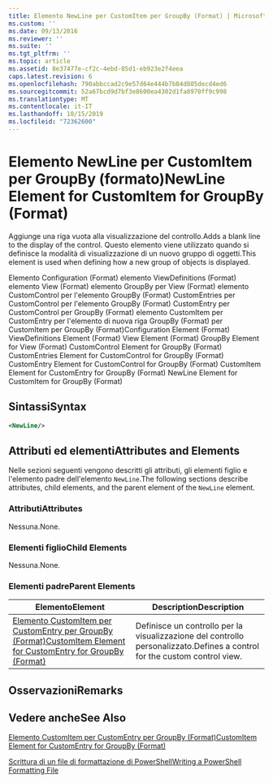 ```yaml
---
title: Elemento NewLine per CustomItem per GroupBy (Format) | Microsoft Docs
ms.custom: ''
ms.date: 09/13/2016
ms.reviewer: ''
ms.suite: ''
ms.tgt_pltfrm: ''
ms.topic: article
ms.assetid: 8e37477e-cf2c-4ebd-85d1-eb923e2f4eea
caps.latest.revision: 6
ms.openlocfilehash: 790abbccad2c9e57d64e444b7b04d805decd4ed6
ms.sourcegitcommit: 52a67bcd9d7bf3e8600ea4302d1fa8970ff9c998
ms.translationtype: MT
ms.contentlocale: it-IT
ms.lasthandoff: 10/15/2019
ms.locfileid: "72362600"
---
```

# <a name="newline-element-for-customitem-for-groupby-format"></a><span data-ttu-id="27403-102">Elemento NewLine per CustomItem per GroupBy (formato)</span><span class="sxs-lookup"><span data-stu-id="27403-102">NewLine Element for CustomItem for GroupBy (Format)</span></span>

<span data-ttu-id="27403-103">Aggiunge una riga vuota alla visualizzazione del controllo.</span><span class="sxs-lookup"><span data-stu-id="27403-103">Adds a blank line to the display of the control.</span></span> <span data-ttu-id="27403-104">Questo elemento viene utilizzato quando si definisce la modalità di visualizzazione di un nuovo gruppo di oggetti.</span><span class="sxs-lookup"><span data-stu-id="27403-104">This element is used when defining how a new group of objects is displayed.</span></span>

<span data-ttu-id="27403-105">Elemento Configuration (Format) elemento ViewDefinitions (Format) elemento View (Format) elemento GroupBy per View (Format) elemento CustomControl per l'elemento GroupBy (Format) CustomEntries per CustomControl per l'elemento GroupBy (Format) CustomEntry per CustomControl per GroupBy (Format) elemento CustomItem per CustomEntry per l'elemento di nuova riga GroupBy (Format) per CustomItem per GroupBy (Format)</span><span class="sxs-lookup"><span data-stu-id="27403-105">Configuration Element (Format) ViewDefinitions Element (Format) View Element (Format) GroupBy Element for View (Format) CustomControl Element for GroupBy (Format) CustomEntries Element for CustomControl for GroupBy (Format) CustomEntry Element for CustomControl for GroupBy (Format) CustomItem Element for CustomEntry for GroupBy (Format) NewLine Element for CustomItem for GroupBy (Format)</span></span>

## <a name="syntax"></a><span data-ttu-id="27403-106">Sintassi</span><span class="sxs-lookup"><span data-stu-id="27403-106">Syntax</span></span>

```xml
<NewLine/>
```

## <a name="attributes-and-elements"></a><span data-ttu-id="27403-107">Attributi ed elementi</span><span class="sxs-lookup"><span data-stu-id="27403-107">Attributes and Elements</span></span>

<span data-ttu-id="27403-108">Nelle sezioni seguenti vengono descritti gli attributi, gli elementi figlio e l'elemento padre dell'elemento `NewLine`.</span><span class="sxs-lookup"><span data-stu-id="27403-108">The following sections describe attributes, child elements, and the parent element of the `NewLine` element.</span></span>

### <a name="attributes"></a><span data-ttu-id="27403-109">Attributi</span><span class="sxs-lookup"><span data-stu-id="27403-109">Attributes</span></span>

<span data-ttu-id="27403-110">Nessuna.</span><span class="sxs-lookup"><span data-stu-id="27403-110">None.</span></span>

### <a name="child-elements"></a><span data-ttu-id="27403-111">Elementi figlio</span><span class="sxs-lookup"><span data-stu-id="27403-111">Child Elements</span></span>

<span data-ttu-id="27403-112">Nessuna.</span><span class="sxs-lookup"><span data-stu-id="27403-112">None.</span></span>

### <a name="parent-elements"></a><span data-ttu-id="27403-113">Elementi padre</span><span class="sxs-lookup"><span data-stu-id="27403-113">Parent Elements</span></span>

|<span data-ttu-id="27403-114">Elemento</span><span class="sxs-lookup"><span data-stu-id="27403-114">Element</span></span>|<span data-ttu-id="27403-115">Description</span><span class="sxs-lookup"><span data-stu-id="27403-115">Description</span></span>|
|-------------|-----------------|
|[<span data-ttu-id="27403-116">Elemento CustomItem per CustomEntry per GroupBy (Format)</span><span class="sxs-lookup"><span data-stu-id="27403-116">CustomItem Element for CustomEntry for GroupBy (Format)</span></span>](./customitem-element-for-customentry-for-groupby-format.md)|<span data-ttu-id="27403-117">Definisce un controllo per la visualizzazione del controllo personalizzato.</span><span class="sxs-lookup"><span data-stu-id="27403-117">Defines a control for the custom control view.</span></span>|

## <a name="remarks"></a><span data-ttu-id="27403-118">Osservazioni</span><span class="sxs-lookup"><span data-stu-id="27403-118">Remarks</span></span>

## <a name="see-also"></a><span data-ttu-id="27403-119">Vedere anche</span><span class="sxs-lookup"><span data-stu-id="27403-119">See Also</span></span>

[<span data-ttu-id="27403-120">Elemento CustomItem per CustomEntry per GroupBy (Format)</span><span class="sxs-lookup"><span data-stu-id="27403-120">CustomItem Element for CustomEntry for GroupBy (Format)</span></span>](./customitem-element-for-customentry-for-groupby-format.md)

[<span data-ttu-id="27403-121">Scrittura di un file di formattazione di PowerShell</span><span class="sxs-lookup"><span data-stu-id="27403-121">Writing a PowerShell Formatting File</span></span>](./writing-a-powershell-formatting-file.md)
